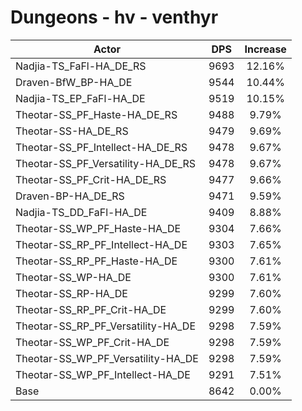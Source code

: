 # Dungeons - hv - venthyr
| Actor | DPS | Increase |
|---|:---:|:---:|
|Nadjia-TS_FaFl-HA_DE_RS|9693|12.16%|
|Draven-BfW_BP-HA_DE|9544|10.44%|
|Nadjia-TS_EP_FaFl-HA_DE|9519|10.15%|
|Theotar-SS_PF_Haste-HA_DE_RS|9488|9.79%|
|Theotar-SS-HA_DE_RS|9479|9.69%|
|Theotar-SS_PF_Intellect-HA_DE_RS|9478|9.67%|
|Theotar-SS_PF_Versatility-HA_DE_RS|9478|9.67%|
|Theotar-SS_PF_Crit-HA_DE_RS|9477|9.66%|
|Draven-BP-HA_DE_RS|9471|9.59%|
|Nadjia-TS_DD_FaFl-HA_DE|9409|8.88%|
|Theotar-SS_WP_PF_Haste-HA_DE|9304|7.66%|
|Theotar-SS_RP_PF_Intellect-HA_DE|9303|7.65%|
|Theotar-SS_RP_PF_Haste-HA_DE|9300|7.61%|
|Theotar-SS_WP-HA_DE|9300|7.61%|
|Theotar-SS_RP-HA_DE|9299|7.60%|
|Theotar-SS_RP_PF_Crit-HA_DE|9299|7.60%|
|Theotar-SS_RP_PF_Versatility-HA_DE|9298|7.59%|
|Theotar-SS_WP_PF_Crit-HA_DE|9298|7.59%|
|Theotar-SS_WP_PF_Versatility-HA_DE|9298|7.59%|
|Theotar-SS_WP_PF_Intellect-HA_DE|9291|7.51%|
|Base|8642|0.00%|
